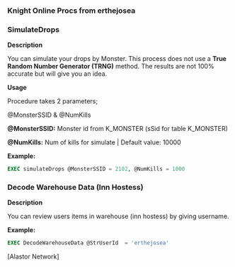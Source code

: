 ### Knight Online Procs from erthejosea

### SimulateDrops

**Description**

You can simulate your drops by Monster. This process does not use a **True Random Number Generator (TRNG)** method. The results are not 100% accurate but will give you an idea.

**Usage**

Procedure takes 2 parameters;

@MonsterSSID &
@NumKills

**@MonsterSSID:** Monster id from K_MONSTER (sSid for table K_MONSTER)

**@NumKills:** Num of kills for simulate | Default value: 10000

**Example:**
```sql
EXEC simulateDrops @MonsterSSID = 2102, @NumKills = 1000
```
### Decode Warehouse Data (Inn Hostess)

**Description**

You can review users items in warehouse (inn hostess) by giving username.

**Example:**

```sql
EXEC DecodeWarehouseData @StrUserId  = 'erthejosea'
```

[Alastor Network]